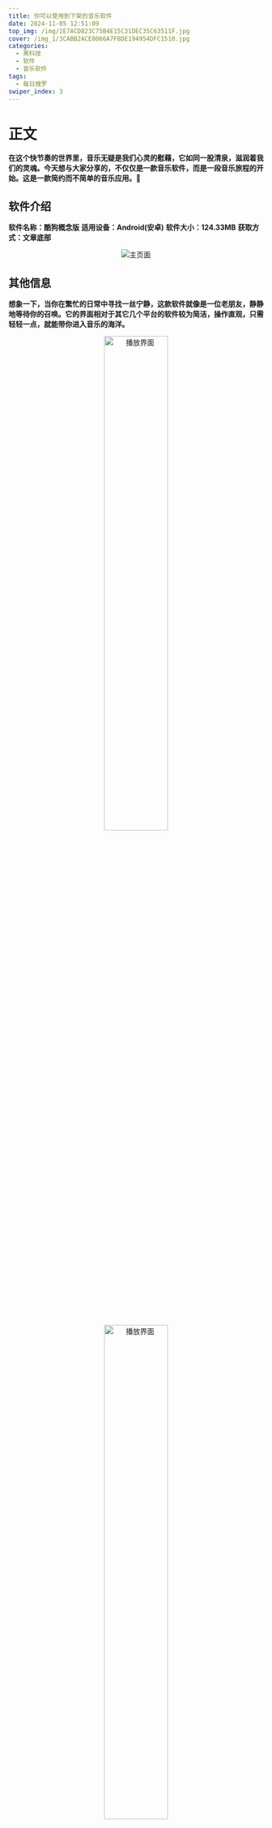 ```yaml
---
title: 你可以使用到下架的音乐软件
date: 2024-11-05 12:51:09
top_img: /img/2E7ACD823C75B4E15C31DEC35C63511F.jpg
cover: /img_1/3CABB2ACE8066A7FBDE194954DFC1510.jpg
categories:
  - 黑科技
  - 软件
  - 音乐软件
tags: 
  - 每日搜罗
swiper_index: 3  
---
```


# 正文
**在这个快节奏的世界里，音乐无疑是我们心灵的慰藉，它如同一股清泉，滋润着我们的灵魂。今天想与大家分享的，不仅仅是一款音乐软件，而是一段音乐旅程的开始。这是一款简约而不简单的音乐应用。🙂**

## 软件介绍
**软件名称：酷狗概念版**
**适用设备：Android(安卓)**
**软件大小：124.33MB**
**获取方式：文章底部**
<div style="text-align:center">
  <img src="/img_1/55CF549DC97727664019811146FF1E35.jpg" alt="主页面" >
</div>

## 其他信息
**想象一下，当你在繁忙的日常中寻找一丝宁静，这款软件就像是一位老朋友，静静地等待你的召唤。它的界面相对于其它几个平台的软件较为简洁，操作直观，只需轻轻一点，就能带你进入音乐的海洋。**
<div style="text-align:center">
  <img src="/img_1/5D3400BE1891D4531BD075F73B1F69E2.jpg" alt="播放界面" style="width:50%;">
  <img src="/img_1/8BC982518DF64AE8D876DA37D4E8F6D1.jpg" alt="播放界面" style="width:50%;">
</div>

**与其他音乐平台相比，这款软件的独特之处在于它的“音乐故事”功能。在这里，每一首歌曲都不仅仅是旋律的堆砌，它们背后的故事，如同珍珠般串联起来，让你在聆听的同时，也能感受到音乐的深度与温度。**

**官方还更新了开屏画面，各位可以按照下面的方式去根据自己喜欢的风格壁纸设置**
<div style="text-align:center">
  <img src="/img_1/83885ACB3D60D33140B471BD706C4A9A.jpg" alt="" >
  <img src="/img_1/1100F28525ACE1DC8B3B740DFFEF4C3A.jpg" alt="效果展示" style="width:50%;">
</div>

**值得一提的是这个软件的好处在于，每日都可以领取一日的VIP，只需要看五秒的广告，理论上可以一直不收费的听下去，这绝对是白嫖党的福利😀!**
<div style="text-align:center">
  <img src="/img_1/0C8331419A6D582631E22F5406EA3CF6.jpg" alt="" style="width:50%;">
  <img src="/img_1/C92DEA934D74627728C5CF99FFA655FC.jpg" alt="" style="width:50%;">
</div>

**各位音乐爱好者们，如果你渴望在音乐的世界里寻找一份纯粹，那么这款软件定会是你的不二之选。让我们一起，随着音符跳跃，随着旋律起舞，不要错过这场音乐的盛宴。😆**

## 获取链接
**链接:https://pan.baidu.com/s/1RBaXZmaRjczbi9mn6HtMTA** 
**提取码:iay2**
**复制这段内容打开「百度网盘APP 即可获取」**